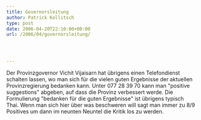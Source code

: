 ```yaml
---
title: Governorsleitung
author: Patrick Kollitsch
type: post
date: 2006-04-20T22:10:00+00:00
url: /2006/04/governorsleitung/




---
```

Der Provinzgovernor Vichit Vijaisarn hat übrigens einen Telefondienst schalten lassen, wo man sich für die vielen guten Ergebnisse der aktuellen Provinzregierung bedanken kann. Unter 077 28 39 70 kann man "positive suggestions" abgeben, auf dass die Provinz verbessert werde. Die Formulierung "bedanken für die guten Ergebnisse" ist übrigens typisch Thai. Wenn man sich hier über was beschweren will sagt man immer zu 8/9 Positives um dann im neunten Neuntel die Kritik los zu werden.
